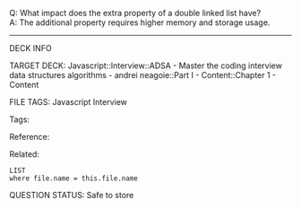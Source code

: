 Q: What impact does the extra property of a double linked list have?  
A: The additional property requires higher memory and storage usage.
<!--ID: 1690376047716-->

---

DECK INFO

TARGET DECK: Javascript::Interview::ADSA - Master the coding interview data structures algorithms - andrei neagoie::Part I - Content::Chapter 1 - Content

FILE TAGS: Javascript Interview

Tags:

Reference:

Related:

```dataview
LIST
where file.name = this.file.name
```

QUESTION STATUS: Safe to store